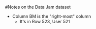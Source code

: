 #Notes on the Data Jam dataset
-  Column BM is the "right-most" column
    +  It's in Row 523, User 521